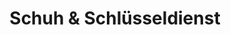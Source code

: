 ---
title: "Schuh & Schlüsseldienst"
url: /berlin/schuh-und-schluesseldienst/
shop: Schlüsseldienst
---